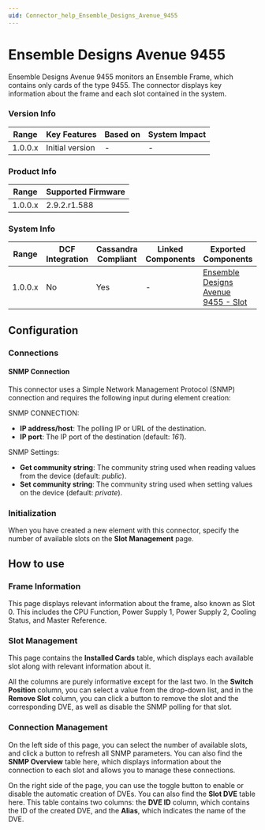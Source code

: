 ```yaml
---
uid: Connector_help_Ensemble_Designs_Avenue_9455
---
```


# Ensemble Designs Avenue 9455

Ensemble Designs Avenue 9455 monitors an Ensemble Frame, which contains only cards of the type 9455. The connector displays key information about the frame and each slot contained in the system.

### Version Info

| Range     | Key Features     | Based on     | System Impact     |
|-----------|------------------|--------------|-------------------|
| 1.0.0.x   | Initial version  | -            | -                 |

### Product Info

| Range     | Supported Firmware     |
|-----------|------------------------|
| 1.0.0.x   | 2.9.2.r1.588           |

### System Info

| Range     | DCF Integration     | Cassandra Compliant     | Linked Components     | Exported Components                                                                                      |
|-----------|---------------------|-------------------------|-----------------------|----------------------------------------------------------------------------------------------------------|
| 1.0.0.x   | No                  | Yes                     | -                     | [Ensemble Designs Avenue 9455 - Slot](xref:Connector_help_Ensemble_Designs_Avenue_9455_-_Slot) |

## Configuration

### Connections

#### SNMP Connection

This connector uses a Simple Network Management Protocol (SNMP) connection and requires the following input during element creation:

SNMP CONNECTION:

- **IP address/host**: The polling IP or URL of the destination.
- **IP port**: The IP port of the destination (default: *161*).

SNMP Settings:

- **Get community string**: The community string used when reading values from the device (default: *public*).
- **Set community string**: The community string used when setting values on the device (default: *private*).

### Initialization

When you have created a new element with this connector, specify the number of available slots on the **Slot Management** page.

## How to use

### Frame Information

This page displays relevant information about the frame, also known as Slot 0. This includes the CPU Function, Power Supply 1, Power Supply 2, Cooling Status, and Master Reference.

### Slot Management

This page contains the **Installed Cards** table, which displays each available slot along with relevant information about it.

All the columns are purely informative except for the last two. In the **Switch Position** column, you can select a value from the drop-down list, and in the **Remove Slot** column, you can click a button to remove the slot and the corresponding DVE, as well as disable the SNMP polling for that slot.

### Connection Management

On the left side of this page, you can select the number of available slots, and click a button to refresh all SNMP parameters. You can also find the **SNMP Overview** table here, which displays information about the connection to each slot and allows you to manage these connections.

On the right side of the page, you can use the toggle button to enable or disable the automatic creation of DVEs. You can also find the **Slot DVE** table here. This table contains two columns: the **DVE ID** column, which contains the ID of the created DVE, and the **Alias**, which indicates the name of the DVE.
